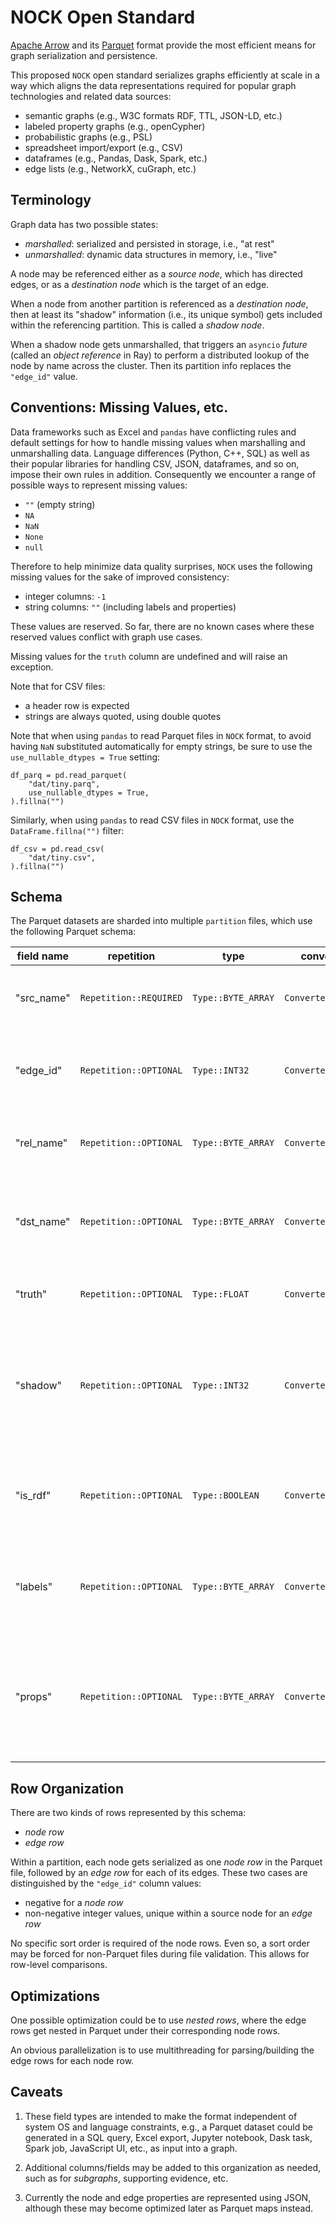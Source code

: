 # NOCK Open Standard

[Apache Arrow](https://arrow.apache.org/docs/index.html) 
and its [Parquet](https://arrow.apache.org/docs/cpp/parquet.html) format
provide the most efficient means for graph serialization and persistence.

This proposed `NOCK` open standard serializes graphs efficiently at
scale in a way which aligns the data representations required for
popular graph technologies and related data sources:

  * semantic graphs (e.g., W3C formats RDF, TTL, JSON-LD, etc.)
  * labeled property graphs (e.g., openCypher)
  * probabilistic graphs (e.g., PSL)
  * spreadsheet import/export (e.g., CSV)
  * dataframes (e.g., Pandas, Dask, Spark, etc.)
  * edge lists (e.g., NetworkX, cuGraph, etc.)


## Terminology

Graph data has two possible states:

  * _marshalled_: serialized and persisted in storage, i.e., "at rest"
  * _unmarshalled_: dynamic data structures in memory, i.e., "live"


A node may be referenced either as a _source node_, which has directed edges, or as a _destination node_ which is the target of an edge.

When a node from another partition is referenced as a _destination node_, then at least its "shadow" information (i.e., its unique symbol) gets included within the referencing partition. This is called a _shadow node_.

When a shadow node gets unmarshalled, that triggers an `asyncio` _future_ (called an _object reference_ in Ray) to perform a distributed lookup of the node by name across the cluster. Then its partition info replaces the `"edge_id"` value.


## Conventions: Missing Values, etc.

Data frameworks such as Excel and `pandas` have conflicting rules and default settings for how to handle missing values when marshalling and unmarshalling data. Language differences (Python, C++, SQL) as well as their popular libraries for handling CSV, JSON, dataframes, and so on, impose their own rules in addition. Consequently we encounter a range of possible ways to represent missing values:

  * `""` (empty string)
  * `NA`
  * `NaN`
  * `None`
  * `null`

Therefore to help minimize data quality surprises, `NOCK` uses the following missing values for the sake of improved consistency:

  * integer columns: `-1`
  * string columns: `""`  (including labels and properties)

These values are reserved. So far, there are no known cases where these reserved values conflict with graph use cases.

Missing values for the `truth` column are undefined and will raise an exception.

Note that for CSV files:

  * a header row is expected
  * strings are always quoted, using double quotes

Note that when using `pandas` to read Parquet files in `NOCK` format, to avoid having `NaN` substituted automatically for empty strings, 
be sure to use the `use_nullable_dtypes = True` setting:

```
df_parq = pd.read_parquet(
    "dat/tiny.parq",
    use_nullable_dtypes = True,
).fillna("")
```

Similarly, when using `pandas` to read CSV files in `NOCK` format, use the `DataFrame.fillna("")` filter:

```
df_csv = pd.read_csv(
    "dat/tiny.csv",
).fillna("")
```


## Schema

The Parquet datasets are sharded into multiple `partition` files, which use the following Parquet schema:

| field name | repetition | type | converted type | purpose |
| -- | -- | -- | -- | -- |
| "src_name" | `Repetition::REQUIRED` | `Type::BYTE_ARRAY` | `ConvertedType::UTF8` | unique symbol for a source node (subject) |
| "edge_id" | `Repetition::OPTIONAL` | `Type::INT32` | `ConvertedType::INT_32` | integer identifier for an edge, which does not need to be unique |
| "rel_name" | `Repetition::OPTIONAL` | `Type::BYTE_ARRAY` | `ConvertedType::UTF8` | optional relation symbol for an edge (predicate) |
| "dst_name" | `Repetition::OPTIONAL` | `Type::BYTE_ARRAY` | `ConvertedType::UTF8` | optional unique symbol for a destination node (object) |
| "truth" | `Repetition::OPTIONAL` | `Type::FLOAT` | `ConvertedType::NONE` | "truth" value for a source node |
| "shadow" | `Repetition::OPTIONAL` | `Type::INT32` | `ConvertedType::INT_32` | shadow; use `-1` for local node, or non-negative integer if this node resides on another partition |
| "is_rdf" | `Repetition::OPTIONAL` | `Type::BOOLEAN` | `ConvertedType::NONE` | boolean flag, true if source node was created through W3C stack |
| "labels" |  `Repetition::OPTIONAL` | `Type::BYTE_ARRAY` | `ConvertedType::UTF8` | source node labels, represented as a comma-delimited string |
| "props" | `Repetition::OPTIONAL` | `Type::BYTE_ARRAY` | `ConvertedType::UTF8` | properties, either for source nodes or edges, represented as a JSON string of key/value pairs |


## Row Organization

There are two kinds of rows represented by this schema:

  - _node row_
  - _edge row_

Within a partition, each node gets serialized as one _node row_ in the Parquet file, followed by an _edge row_ for each of its edges. These two cases are distinguished by the `"edge_id"` column values:

  * negative for a _node row_
  * non-negative integer values, unique within a source node for an _edge row_

No specific sort order is required of the node rows. Even so, a sort order may be forced for non-Parquet files during file validation. This allows for row-level comparisons.


## Optimizations

One possible optimization could be to use _nested rows_, where the edge rows get nested in Parquet under their corresponding node rows.

An obvious parallelization is to use multithreading for parsing/building the edge rows for each node row.


## Caveats

1. These field types are intended to make the format independent of system OS and language constraints, e.g., a Parquet dataset could be generated in a SQL query, Excel export, Jupyter notebook, Dask task, Spark job, JavaScript UI, etc., as input into a graph.

2. Additional columns/fields may be added to this organization as needed, such as for _subgraphs_, supporting evidence, etc.

3. Currently the node and edge properties are represented using JSON, although these may become optimized later as Parquet maps instead.

